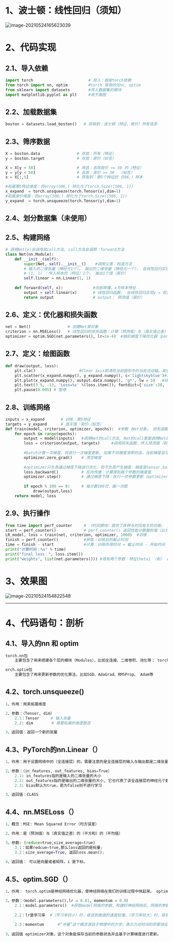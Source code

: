 # 1、波士顿：线性回归（须知）

![image-20210524165623039](https://gitee.com/sheep-are-flying-in-the-sky/my-picture/raw/master/picture9/image-20210524165623039.png)



# 2、代码实现

## 2.1、导入依赖

~~~python
import torch                        # 导入：框架torch依赖
from torch import nn, optim         #torch 常用的包nn, optim
from sklearn import datasets        #导入数据集的模块
import matplotlib.pyplot as plt     #用于画图
~~~



## 2.2、加载数据集


```python
boston = datasets.load_boston()   # 获取到：波士顿（特征、房价）所有信息
```

## 2.3、筛序数据


```python
X = boston.data                # 存放：所有（特征）
y = boston.target              # 存放：房价（标签）

X = X[y < 50]                  # 筛选：去除房价 >= 50 的（特征）
y = y[y < 50]                  # 去除：房价 >= 50  （标签）
x = X[:,5]                     # 获取到：第5个特征的（506,）样本

#拓展第5特征维度：将array(506,) 转化为了torch.Size([506, 1])
x_expand  = torch.unsqueeze(torch.Tensor(x),dim=1)  
#拓展房价维度：将array(506,) 转化为了torch.Size([506, 1])
y_expand  = torch.unsqueeze(torch.Tensor(y),dim=1)  
```

## 2.4、划分数据集（未使用）



## 2.5、构建网络


```python
# 调用Net(x)会调用其call方法, call方法会调用：forward方法
class Net(nn.Module):
    def __init__(self):                
        super(Net, self).__init__()    #调用父类：构造方法
        # 输入的二维张量（神经元1个）， 输出的二维张量（神经元一个）， 会线性回归实现y = 权重 * 特征 （累加和）
        # (1, 1) ：传入样本的（特征）1个， 输出1个值（房价）
        self.linear = nn.Linear(1, 1)  
                                                                    
    def forward(self, x):             #向前转播，x为样本特征
        output = self.linear(x)       # 线性回归函数， 会线性回归实现y = 权重 * 特征 （累加和）
        return output                 # output： 预测值（房价）
```

## 2.6、定义：优化器和损失函数


```python
net = Net()                # 创建Net类对象 
criterion = nn.MSELoss()   # 线性回归的损失函数：计算（预测值）与（真实值之差）的（平方和）的（平均值），得到（一组合适的）theta
optimizer = optim.SGD(net.parameters(), lr=1e-4)  #随机梯度下降优化器（param是：线性回归函数的参数）
```

## 2.7、定义：绘图函数


```python
def draw(output, loss):
    plt.cla()                   #Clear axis即清除当前图形中的当前活动轴。其他轴不受影响。
    plt.scatter(x_expand.numpy(), y_expand.numpy(), c='lightskyblue')#散点图 （原始特征， 真实值）
    plt.plot(x_expand.numpy(), output.data.numpy(), 'g*', lw = 5)   #线性回归直线图（原始特征，预测值）
    plt.text(3.9, -13, 'Loss=%s' %(loss.item()), fontdict={'size':20, 'color':'green'})
    plt.pause(0.005) # 暂停
```

## 2.8、训练网络


```python
inputs = x_expand       # 训练：第5特征
targets = y_expand      # 真实值：房价（标签）
def train(model, criterion, optimizer, epochs):  #参数（Net对象， 损失函数, 优化器, 训练次数）
    for epoch in range(epochs):    
        output = model(inputs)   #调用Net的call方法, Net的call里面调用Net的forward(前向传播)
        loss = criterion(output, targets)     #调用损失函数，传入预测值（和）真实值：求出误差，获取合适的theta
        
        #batch计算一次梯度，将进行一次梯度更新, 如果不将梯度清零的话，当前梯度会与上一个batch的数据相关
        optimizer.zero_grad()    # 清空梯度
        
        #optimizer只负责通过梯度下降进行优化，而不负责产生梯度，梯度是tensor.backward()方法产生的。
        loss.backward()          # 反向传播：计算得到每个参数的梯度值
        optimizer.step()         # 通过梯度下降：执行一步参数更新（optimizer.step()）
        
        if epoch % 100 == 0:     # 每计数100次，画一次图
            draw(output,loss) 
    return model, loss    
```

## 2.9、执行操作


```python
from time import perf_counter     # （时间模块）提供了各种与时间有关的功能， jupyter 中不加（未报错）
start = perf_counter()            # perf_counter() 返回性能计数器的值（以分秒为单位）
LR_model, loss = train(net, criterion, optimizer, 1000)  #训练
finish = perf_counter()           #获取：训练后的截止时间
time = finish - start             #计算：训练所用时间 = 截止时间 - 开始时间  
print("计算时间：%s" % time)
print("final loss：", loss.item())
print("weights", list(net.parameters())) #用有两个参数：特征theta1 （和） 截距
```




# 3、效果图

![image-20210524154822548](https://gitee.com/sheep-are-flying-in-the-sky/my-picture/raw/master/picture9/image-20210524154822548.png)

---



# 4、代码语句：剖析

## 4.1、导入的nn 和 optim 

~~~python
torch.nn包
	主要包含了用来搭建各个层的模块（Modules），比如全连接、二维卷积、池化等； torch.nn包中还包含了一系列有用的loss函数，这些函数也是在训练神经网络时必不可少的，比如CrossEntropyLoss、 MSELoss等。

orch.optim包
	主要包含了用来更新参数的优化算法，比如SGD、AdaGrad、RMSProp、 Adam等
~~~





## 4.2、torch.unsqueeze()

~~~python
1、作用：用来拓展维度

2、参数：（Tensor, dim） 
	2.1：Tensor     # 输入张量
    2.2: dim        # 需要拓展的维度数目

3、返回值：返回一个新的张量
~~~



## 4.3、PyTorch的nn.Linear（）

~~~python
1、作用：用于设置网络中的（全连接层）的，需要注意的是全连接层的输入与输出都是二维张量

2、参数：（in_features, out_features, bias=True）
    2.1: in_features指的是输入的二维张量的大小
    2.2: out_features指的是输出的二维张量的大小, 它也代表了该全连接层的神经元个数。
    2.3: bias默认为true，若为false则不进行学习

3、返回值：CLASS
~~~





## 4.4、nn.MSELoss（）

~~~python
1、概念：MSE: Mean Squared Error（均方误差）

2、作用：是（预测值）与（真实值之差）的（平方和）的（平均值）

3、参数: (reduce=true,size_average=true)
    3.1：如果redcue=true,那么loss返回的是标量; 
    3.2：size_average=True, 返回loss.mean();   
    
4、返回值： 可以是向量或者矩阵，i 是下标。
~~~



## 4.5、optim.SGD（）

~~~python
1、作用： torch.optim是神经网络优化器，使神经网络在我们的训练过程中快起来。 optim.SGD是 Stochastic Gradient Descent（随机梯度下降法） SGD是最基础的优化方法，普通的训练方法, 需要重复不断的把整套数据放入神经网络NN中训练。 这样消耗的计算资源会很大.当我们使用SGD会把数据拆分后再分批不断放入 NN 中计算. 每次使用批数据。 虽然不能反映整体数据的情况, 不过却很大程度上加速了 NN 的训练过程, 而且也不会丢失太多准确率。

2、参数：（model.parameters(),lr = 0.01, momentum = 0.9）
	2.1：model.parameters()  #获取model网络的参数，构建好神经网络后，网络的参数都保存在						     parameters()函数当中。
    
	2.2：lr是学习率  #（学习率较小）时，收敛到极值的速度较慢。（学习率较大）时，容易在搜							索过程中发生震荡。   
    
    2.3：momentum      #“冲量”这个概念源自于物理中的力学，表示力对时间的积累效应。
    
3、返回值 optimizer对象，这个对象能保存当前的参数状态并且基于计算梯度进行更新。
~~~

